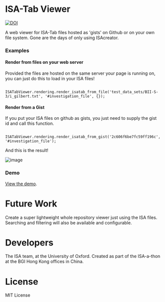 ISA-Tab Viewer
============

[![DOI](https://zenodo.org/badge/DOI/10.5281/zenodo.11084.svg)](https://doi.org/10.5281/zenodo.11084)

A web viewer for ISA-Tab files hosted as 'gists' on Github or on your own file system. Gone are the days of only using ISAcreator.

### Examples


#### Render from files on your web server

Provided the files are hosted on the same server your page is running on, you can just do this to load in your ISA files!

```
    ISATabViewer.rendering.render_isatab_from_file('test_data_sets/BII-S-3/i_gilbert.txt', '#investigation_file', {});
```

#### Render from a Gist

If you put your ISA files on github as gists, you just need to supply the gist id and call this function.

```
	ISATabViewer.rendering.render_isatab_from_gist('2c606f6be7fc59ff196c', '#investigation_file');
```

And this is the result! 

![image](https://isaagents.files.wordpress.com/2014/06/localhost-63343-sharkkahuna-example-html.png?w=800)

### Demo

[View the demo](https://isa-agents.org/format/examples/). 

# Future Work

Create a super lightweight whole repository viewer just using the ISA files. Searching and filtering will also be available and configurable.

# Developers

The ISA team, at the University of Oxford. Created as part of the ISA-a-thon at the BGI Hong Kong offices in China.

# License

MIT License
